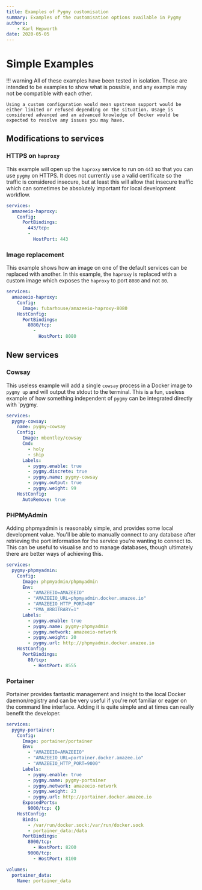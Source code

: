 ```yaml
---
title: Examples of Pygmy customisation
summary: Examples of the customisation options available in Pygmy
authors:
    - Karl Hepworth
date: 2020-05-05
---
```


# Simple Examples
!!! warning
    All of these examples have been tested in isolation. These are intended to be examples to show what is possible, and any example may not be compatible with each other.

    Using a custom configuration would mean upstream support would be either limited or refused depending on the situation. Usage is considered advanced and an advanced knowledge of Docker would be expected to resolve any issues you may have.

## Modifications to services
### HTTPS on `haproxy`
This example will open up the `haproxy` service to run on `443` so that you can use `pygmy` on HTTPS. It does not currently use a valid certificate so the traffic is considered insecure, but at least this will allow that insecure traffic which can sometimes be absolutely important for local development workflow.
```yaml
services:
  amazeeio-haproxy:
    Config:
      PortBindings:
        443/tcp:
        -
          HostPort: 443
```

### Image replacement
This example shows how an image on one of the default services can be replaced with another. In this example, the `haproxy` is replaced with a custom image which exposes the `haproxy` to port `8080` and not `80`.
```yaml
services:
  amazeeio-haproxy:
    Config:
      Image: fubarhouse/amazeeio-haproxy-8080
    HostConfig:
      PortBindings:
        8080/tcp:
          -
            HostPort: 8080
```

## New services
### Cowsay
This useless example will add a single `cowsay` process in a Docker image to `pygmy up` and will output the stdout to the terminal. This is a fun, useless example of how something independent of `pygmy` can be integrated directly with `pygmy. 
```yaml
services:
  pygmy-cowsay:
    name: pygmy-cowsay
    Config:
      Image: mbentley/cowsay
      Cmd:
        - holy
        - ship
      Labels:
        - pygmy.enable: true
        - pygmy.discrete: true
        - pygmy.name: pygmy-cowsay
        - pygmy.output: true
        - pygmy.weight: 99
    HostConfig:
      AutoRemove: true
```

### PHPMyAdmin
Adding phpmyadmin is reasonably simple, and provides some local development value. You'll be able to manually connect to any database after retrieving the port information for the service you're wanting to connect to. This can be useful to visualise and to manage databases, though ultimately there are better ways of achieving this. 
```yaml
services:
  pygmy-phpmyadmin:
    Config:
      Image: phpmyadmin/phpmyadmin
      Env:
        - "AMAZEEIO=AMAZEEIO"
        - "AMAZEEIO_URL=phpmyadmin.docker.amazee.io"
        - "AMAZEEIO_HTTP_PORT=80"
        - "PMA_ARBITRARY=1"
      Labels:
        - pygmy.enable: true
        - pygmy.name: pygmy-phpmyadmin
        - pygmy.network: amazeeio-network
        - pygmy.weight: 20
        - pygmy.url: http://phpmyadmin.docker.amazee.io
    HostConfig:
      PortBindings:
        80/tcp:
          - HostPort: 8555
```

### Portainer
Portainer provides fantastic management and insight to the local Docker daemon/registry and can be very useful if you're not familiar or eager on the command line interface. Adding it is quite simple and at times can really benefit the developer.
```yaml
services:
  pygmy-portainer:
    Config:
      Image: portainer/portainer
      Env:
        - "AMAZEEIO=AMAZEEIO"
        - "AMAZEEIO_URL=portainer.docker.amazee.io"
        - "AMAZEEIO_HTTP_PORT=9000"
      Labels:
        - pygmy.enable: true
        - pygmy.name: pygmy-portainer
        - pygmy.network: amazeeio-network
        - pygmy.weight: 23
        - pygmy.url: http://portainer.docker.amazee.io
      ExposedPorts:
        9000/tcp: {}
    HostConfig:
      Binds:
        - /var/run/docker.sock:/var/run/docker.sock
        - portainer_data:/data
      PortBindings:
        8000/tcp:
          - HostPort: 8200
        9000/tcp:
          - HostPort: 8100

volumes:
  portainer_data:
    Name: portainer_data
```